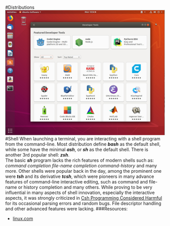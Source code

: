 #Distributions
![Ubuntu](ubuntu.jpg)
#Shell
When launching a terminal, you are interacting with a shell program from the command-line. Most distribution define ***bash*** as the default shell, while some have the minimal ***ash***, or ***sh*** as the default shell. There is another 3rd popular shell: ***zsh***.
<br>
The basic ***sh*** program lacks the rich features of modern shells such as: *command completion* *file-name completion* *command-history* and many more.
Other shells were popular back in the day, among the prominent one were ***tsh*** and its derivative ***tcsh***, which were pioneers in many advance features of command-line interactive editing, such as command and file-name or history completion and many others. While proving to be very influential in many aspects of shell innovation, especially the interactive aspects, it was strongly criticized in [Csh Programming Considered Harmful](http://www.faqs.org/faqs/unix-faq/shell/csh-whynot/) for its occasional parsing errors and random bugs. File descriptor handling and other advanced features were lacking.
###Resources:

* [linux.com](https://www.kernel.org/)
